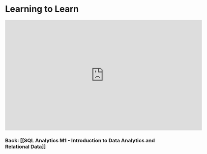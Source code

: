 
# Learning to Learn

<iframe src="https://share.descript.com/embed/6cGMZWfZC6y" width="640" height="360" frameborder="0" allowfullscreen></iframe>

### Back: [[SQL Analytics M1 - Introduction to Data Analytics and Relational Data]]